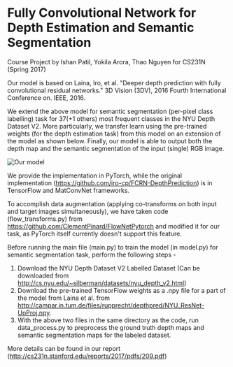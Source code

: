 # Fully Convolutional Network for Depth Estimation and Semantic Segmentation

Course Project by Ishan Patil, Yokila Arora, Thao Nguyen for CS231N (Spring 2017)

Our model is based on Laina, Iro, et al. "Deeper depth prediction with fully convolutional residual networks." 3D Vision (3DV), 2016 Fourth International Conference on. IEEE, 2016.

We extend the above model for semantic segmentation (per-pixel class labelling) task for 37(+1 others) most frequent classes in the NYU Depth Dataset V2. More particularly, we transfer learn using the pre-trained weights (for the depth estimation task) from this model on an extension of the model as shown below. Finally, our model is able to output both the depth map and the semantic segmentation of the input (single) RGB image. 

![Our model](https://github.com/iapatil/depth-semantic-fully-conv/blob/master/model_fig.png)


We provide the implementation in PyTorch, while the original implementation (https://github.com/iro-cp/FCRN-DepthPrediction) is in TensorFlow and MatConvNet frameworks. 

To accomplish data augmentation (applying co-transforms on both input and target images simultaneously), we have taken code (flow_transforms.py) from https://github.com/ClementPinard/FlowNetPytorch and modified it for our task, as PyTorch itself currently doesn't support this feature. 

Before running the main file (main.py) to train the model (in model.py) for semantic segmentation task, perform the following steps -

1. Download the NYU Depth Dataset V2 Labelled Dataset (Can be downloaded from http://cs.nyu.edu/~silberman/datasets/nyu_depth_v2.html)
2. Download the pre-trained TensorFlow weights as a .npy file for a part of the model from Laina et al. from http://campar.in.tum.de/files/rupprecht/depthpred/NYU_ResNet-UpProj.npy.
3. With the above two files in the same directory as the code, run data_process.py to preprocess the ground truth depth maps and semantic segmentation maps for the labeled dataset.

More details can be found in our report (http://cs231n.stanford.edu/reports/2017/pdfs/209.pdf) 




